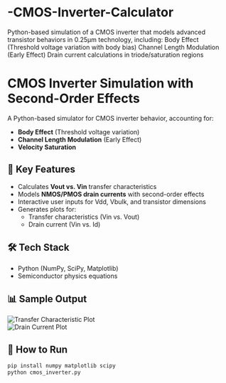# -CMOS-Inverter-Calculator
 Python-based simulation of a CMOS inverter that models advanced transistor behaviors in 0.25µm technology, including:  Body Effect (Threshold voltage variation with body bias)  Channel Length Modulation (Early Effect)  Drain current calculations in triode/saturation regions
# CMOS Inverter Simulation with Second-Order Effects  
A Python-based simulator for CMOS inverter behavior, accounting for:  
- **Body Effect** (Threshold voltage variation)  
- **Channel Length Modulation** (Early Effect)  
- **Velocity Saturation**  

## 📌 Key Features  
- Calculates **Vout vs. Vin** transfer characteristics  
- Models **NMOS/PMOS drain currents** with second-order effects  
- Interactive user inputs for Vdd, Vbulk, and transistor dimensions  
- Generates plots for:  
  - Transfer characteristics (Vin vs. Vout)  
  - Drain current (Vin vs. Id)  

## 🛠️ Tech Stack  
- Python (NumPy, SciPy, Matplotlib)  
- Semiconductor physics equations  

## 📊 Sample Output  
![Transfer Characteristic Plot](images/transfer_curve.png)  
![Drain Current Plot](images/current_curve.png)  

## 🚀 How to Run  
```bash
pip install numpy matplotlib scipy
python cmos_inverter.py
